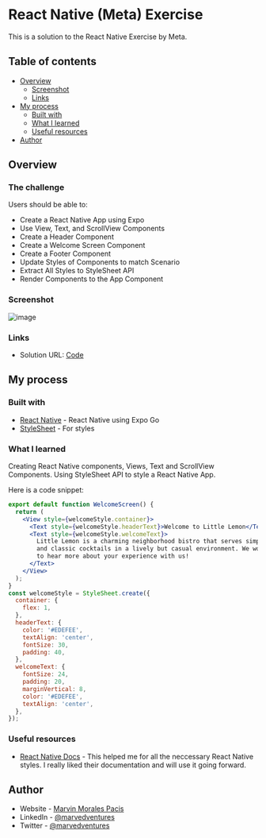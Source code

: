 # React Native (Meta) Exercise

This is a solution to the React Native Exercise by Meta.

## Table of contents

- [Overview](#overview)
  - [Screenshot](#screenshot)
  - [Links](#links)
- [My process](#my-process)
  - [Built with](#built-with)
  - [What I learned](#what-i-learned)
  - [Useful resources](#useful-resources)
- [Author](#author)

## Overview

### The challenge

Users should be able to:  

- Create a React Native App using Expo
- Use View, Text, and ScrollView Components
- Create a Header Component
- Create a Welcome Screen Component
- Create a Footer Component
- Update Styles of Components to match Scenario
- Extract All Styles to StyleSheet API 
- Render Components to the App Component

### Screenshot

![image](https://user-images.githubusercontent.com/108392678/201300577-91c24049-18b8-408b-9287-ed9ab5258999.png)

### Links

- Solution URL: [Code](https://github.com/marvedventures/little-lemon-app-part1)

## My process

### Built with
- [React Native](https://reactnative.dev/docs/environment-setup) - React Native using Expo Go
- [StyleSheet](https://reactnative.dev/docs/stylesheet) - For styles

### What I learned

Creating React Native components, Views, Text and ScrollView Components.  Using StyleSheet API to style a React Native App.

Here is a code snippet: 


```jsx
export default function WelcomeScreen() {
  return (
    <View style={welcomeStyle.container}>
      <Text style={welcomeStyle.headerText}>Welcome to Little Lemon</Text>
      <Text style={welcomeStyle.welcomeText}>
        Little Lemon is a charming neighborhood bistro that serves simple food
        and classic cocktails in a lively but casual environment. We would love
        to hear more about your experience with us!
      </Text>
    </View>
  );
}
const welcomeStyle = StyleSheet.create({
  container: {
    flex: 1,
  },
  headerText: {
    color: '#EDEFEE',
    textAlign: 'center',
    fontSize: 30,
    padding: 40,
  },
  welcomeText: {
    fontSize: 24,
    padding: 20,
    marginVertical: 8,
    color: '#EDEFEE',
    textAlign: 'center',
  },
});
```

### Useful resources

- [React Native Docs](https://reactnative.dev/docs/stylesheet) - This helped me for all the neccessary React Native styles. I really liked their documentation and will use it going forward.


## Author

- Website - [Marvin Morales Pacis](https://marvin-morales-pacis.vercel.app/)
- LinkedIn - [@marvedventures](https://www.linkedin.com/in/marvedventures/)
- Twitter - [@marvedventures](https://www.twitter.com/marvedventures)
